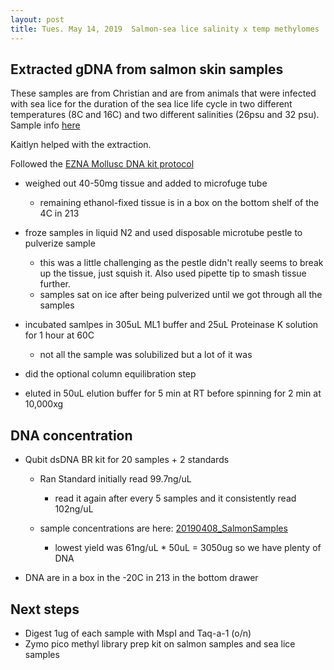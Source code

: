 ```yaml
---
layout: post
title: Tues. May 14, 2019  Salmon-sea lice salinity x temp methylomes
---
```



## Extracted gDNA from salmon skin samples 

These samples are from Christian and are from animals that were infected with sea lice for the duration of the sea lice life cycle in two different temperatures (8C and 16C) and two different salinities (26psu and 32 psu). Sample info [here](https://drive.google.com/open?id=1SuT3Fh3W1jRiirFufFn0I37vGuB-G8-lzGiYuEf3r_Q)

Kaitlyn helped with the extraction.

Followed the [EZNA Mollusc DNA kit protocol](https://github.com/RobertsLab/resources/blob/master/protocols/Commercial_Protocols/Omega_Mollusc-DNA-Kit-Combo-May-2013-D3373.pdf)
	
- weighed out 40-50mg tissue and added to microfuge tube
	- remaining ethanol-fixed tissue is in a box on the bottom shelf of the 4C in 213  
- froze samples in liquid N2 and used disposable microtube pestle to pulverize sample 
	- this was a little challenging as the pestle didn't really seems to break up the tissue, just squish it. Also used pipette tip to smash tissue further. 
	- samples sat on ice after being pulverized until we got through all the samples 

- incubated samlpes in 305uL ML1 buffer and 25uL Proteinase K solution for 1 hour at 60C
	- not all the sample was solubilized but a lot of it was

- did the optional column equilibration step
- eluted in 50uL elution buffer for 5 min at RT before spinning for 2 min at 10,000xg

## DNA concentration

- Qubit dsDNA BR kit for 20 samples + 2 standards
	- Ran Standard initially read 99.7ng/uL 
		- read it again after every 5 samples and it consistently read 102ng/uL

	- sample concentrations are here: [20190408_SalmonSamples](https://drive.google.com/open?id=1SuT3Fh3W1jRiirFufFn0I37vGuB-G8-lzGiYuEf3r_Q)
		- lowest yield was 61ng/uL * 50uL = 3050ug so we have plenty of DNA

- DNA are in a box in the -20C in 213 in the bottom drawer 

## Next steps

- Digest 1ug of each sample with MspI and Taq-a-1 (o/n)
- Zymo pico methyl library prep kit on salmon samples and sea lice samples